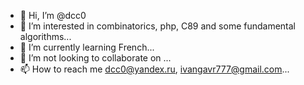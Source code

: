 - 👋 Hi, I’m @dcc0
- 👀 I’m interested in combinatorics, php, C89 and some fundamental algorithms...
- 🌱 I’m currently learning French...
- 💞️ I’m not looking to collaborate on ...
- 📫 How to reach me dcc0@yandex.ru, ivangavr777@gmail.com...

<!---
dcc0/dcc0 is a ✨ special ✨ repository because its `README.md` (this file) appears on your GitHub profile.
You can click the Preview link to take a look at your changes.
--->
